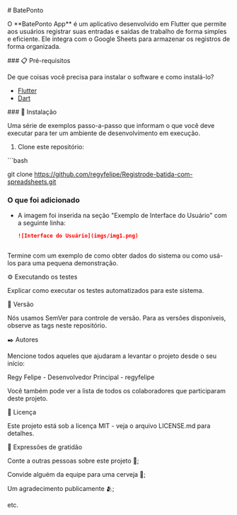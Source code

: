 \# BatePonto

O \*\*BatePonto App\*\* é um aplicativo desenvolvido em Flutter que permite aos usuários registrar suas entradas e saídas de trabalho de forma simples e eficiente. Ele integra com o Google Sheets para armazenar os registros de forma organizada.

\### 📋 Pré-requisitos

De que coisas você precisa para instalar o software e como instalá-lo?

- [Flutter](https://flutter.dev/docs/get-started/install)
- [Dart](https://dart.dev/get-dart)

\### 🔧 Instalação

Uma série de exemplos passo-a-passo que informam o que você deve executar para ter um ambiente de desenvolvimento em execução.

1. Clone este repositório:

\```bash

git clone https://github.com/regyfelipe/Registrode-batida-com-spreadsheets.git



### O que foi adicionado

- A imagem foi inserida na seção "Exemplo de Interface do Usuário" com a seguinte linha: 
  ```markdown
  ![Interface do Usuário](imgs/img1.png)



Termine com um exemplo de como obter dados do sistema ou como usá-los para uma pequena demonstração.

⚙️ Executando os testes

Explicar como executar os testes automatizados para este sistema.



📌 Versão

Nós usamos SemVer para controle de versão. Para as versões disponíveis, observe as tags neste repositório.

✒️ Autores

Mencione todos aqueles que ajudaram a levantar o projeto desde o seu início:

Regy Felipe - Desenvolvedor Principal - regyfelipe

Você também pode ver a lista de todos os colaboradores que participaram deste projeto.

📄 Licença

Este projeto está sob a licença MIT - veja o arquivo LICENSE.md para detalhes.

🎁 Expressões de gratidão

Conte a outras pessoas sobre este projeto 📢;

Convide alguém da equipe para uma cerveja 🍺;

Um agradecimento publicamente 🫂;

etc.

